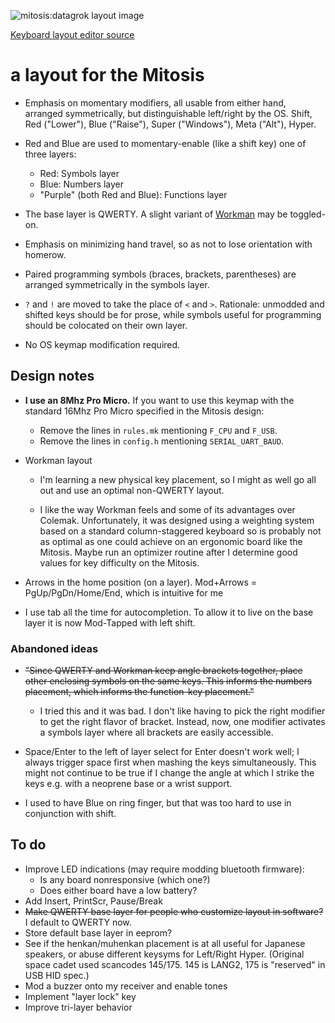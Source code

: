 ![mitosis:datagrok layout image](https://i.imgur.com/eum3fsc.png)

[Keyboard layout editor source](http://www.keyboard-layout-editor.com/#/gists/9cf33be8a8e773647cfa44a0dbc44b31)

# a layout for the Mitosis

- Emphasis on momentary modifiers, all usable from either hand, arranged
  symmetrically, but distinguishable left/right by the OS. Shift, Red
  ("Lower"), Blue ("Raise"), Super ("Windows"), Meta ("Alt"), Hyper.

- Red and Blue are used to momentary-enable (like a shift key) one of three layers:

    - Red: Symbols layer
    - Blue: Numbers layer
    - "Purple" (both Red and Blue): Functions layer

- The base layer is QWERTY. A slight variant of [Workman][] may be toggled-on.

- Emphasis on minimizing hand travel, so as not to lose orientation with
  homerow.

- Paired programming symbols (braces, brackets, parentheses) are arranged
  symmetrically in the symbols layer.

- `?` and `!` are moved to take the place of `<` and `>`. Rationale: unmodded
  and shifted keys should be for prose, while symbols useful for programming
  should be colocated on their own layer.

- No OS keymap modification required.

## Design notes

- **I use an 8Mhz Pro Micro.** If you want to use this keymap with the standard
  16Mhz Pro Micro specified in the Mitosis design:

    - Remove the lines in `rules.mk` mentioning `F_CPU` and `F_USB`.
    - Remove the lines in `config.h` mentioning `SERIAL_UART_BAUD`.

- Workman layout

    - I'm learning a new physical key placement, so I might as well go all out
      and use an optimal non-QWERTY layout.

    - I like the way Workman feels and some of its advantages over Colemak.
      Unfortunately, it was designed using a weighting system based on a
      standard column-staggered keyboard so is probably not as optimal as one
      could achieve on an ergonomic board like the Mitosis. Maybe run an
      optimizer routine after I determine good values for key difficulty on the
      Mitosis.

- Arrows in the home position (on a layer). Mod+Arrows = PgUp/PgDn/Home/End,
  which is intuitive for me

- I use tab all the time for autocompletion. To allow it to live on the base
  layer it is now Mod-Tapped with left shift.

### Abandoned ideas

- ~~"Since QWERTY and Workman keep angle brackets together, place other
  enclosing symbols on the same keys. This informs the numbers placement,
  which informs the function-key placement."~~

    - I tried this and it was bad. I don't like having to pick the right
      modifier to get the right flavor of bracket. Instead, now, one modifier
      activates a symbols layer where all brackets are easily accessible.

- Space/Enter to the left of layer select for Enter doesn't work well; I always
  trigger space first when mashing the keys simultaneously. This might not
  continue to be true if I change the angle at which I strike the keys e.g.
  with a neoprene base or a wrist support.

- I used to have Blue on ring finger, but that was too hard to use in
  conjunction with shift.

## To do

- Improve LED indications (may require modding bluetooth firmware):
    - Is any board nonresponsive (which one?)
    - Does either board have a low battery?
- Add Insert, PrintScr, Pause/Break
- ~~Make QWERTY base layer for people who customize layout in software?~~ I
  default to QWERTY now.
- Store default base layer in eeprom?
- See if the henkan/muhenkan placement is at all useful for Japanese speakers,
  or abuse different keysyms for Left/Right Hyper. (Original space cadet used
  scancodes 145/175. 145 is LANG2, 175 is "reserved" in USB HID spec.)
- Mod a buzzer onto my receiver and enable tones
- Implement "layer lock" key
- Improve tri-layer behavior

[Workman]: https://viralintrospection.wordpress.com/2010/09/06/a-different-philosophy-in-designing-keyboard-layouts/
